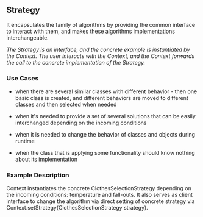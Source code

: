 ## Strategy

It encapsulates the family of algorithms by providing the common interface to interact with them,
and makes these algorithms implementations interchangeable.

_The Strategy is an interface, and the concrete example is instantiated by the Context. The user interacts with the Context,
and the Context forwards the call to the concrete implementation of the Strategy._

### Use Cases

* when there are several similar classes with different behavior - then one basic class is created,
and different behaviors are moved to different classes and then selected when needed

* when it's needed to provide a set of several solutions that can be easily interchanged depending on the incoming conditions

* when it is needed to change the behavior of classes and objects during runtime

* when the class that is applying some functionality should know nothing about its implementation

### Example Description

Context instantiates the concrete ClothesSelectionStrategy depending on the incoming conditions: temperature and fall-outs.
It also serves as client interface to change the algorithm via direct setting of concrete strategy
via Context.setStrategy(ClothesSelectionStrategy strategy).